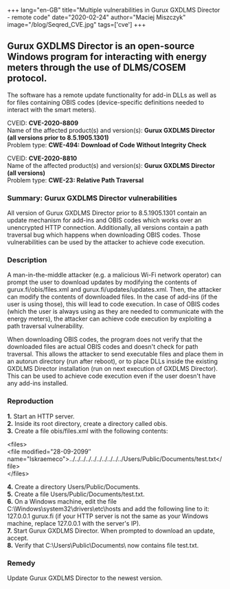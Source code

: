 +++
lang="en-GB"
title="Multiple vulnerabilities in Gurux GXDLMS Director - remote code"
date="2020-02-24"
author="Maciej Miszczyk"
image="/blog/Seqred_CVE.jpg"
tags=['cve']
+++

## Gurux GXDLMS Director is an open-source Windows program for interacting with energy meters through the use of DLMS/COSEM protocol.

The software has a remote update functionality for add-in DLLs as well
as for files containing OBIS codes (device-specific definitions needed
to interact with the smart meters).

CVEID: **CVE-2020-8809**\
Name of the affected product(s) and version(s): **Gurux GXDLMS Director\
(all versions prior to 8.5.1905.1301)**\
Problem type: **CWE-494: Download of Code Without Integrity Check**

CVEID: **CVE-2020-8810**\
Name of the affected product(s) and version(s): **Gurux GXDLMS Director
(all versions)**\
Problem type: **CWE-23: Relative Path Traversal**

### Summary: Gurux GXDLMS Director vulnerabilities

All version of Gurux GXDLMS Director prior to 8.5.1905.1301 contain an
update mechanism for add-ins and OBIS codes which works over an
unencrypted HTTP connection. Additionally, all versions contain a path
traversal bug which happens when downloading OBIS codes. Those
vulnerabilities can be used by the attacker to achieve code execution.

### Description

A man-in-the-middle attacker (e.g. a malicious Wi-Fi network operator)
can prompt the user to download updates by modifying the contents of
gurux.fi/obis/files.xml and gurux.fi/updates/updates.xml. Then, the
attacker can modify the contents of downloaded files. In the case of
add-ins (if the user is using those), this will lead to code execution.
In case of OBIS codes (which the user is always using as they are needed
to communicate with the energy meters), the attacker can achieve code
execution by exploiting a path traversal vulnerability.

When downloading OBIS codes, the program does not verify that the
downloaded files are actual OBIS codes and doesn't check for path
traversal. This allows the attacker to send executable files and place
them in an autorun directory (run after reboot), or to place DLLs inside
the existing GXDLMS Director installation (run on next execution of
GXDLMS Director). This can be used to achieve code execution even if the
user doesn't have any add-ins installed.

### Reproduction

**1.** Start an HTTP server.\
**2.** Inside its root directory, create a directory called obis.\
**3.** Create a file obis/files.xml with the following contents:

\<files\>\
\<file modified="28-09-2099″
name="Iskraemeco"\>../../../../../../../../../../Users/Public/Documents/test.txt\</file\>\
\</files\>

**4.** Create a directory Users/Public/Documents.\
**5.** Create a file Users/Public/Documents/test.txt.\
**6.** On a Windows machine, edit the file
C:\\Windows\\system32\\drivers\\etc\\hosts and add the following line to
it: 127.0.0.1 gurux.fi (if your HTTP server is not the same as your
Windows machine, replace 127.0.0.1 with the server's IP).\
**7.** Start Gurux GXDLMS Director. When prompted to download an update,
accept.\
**8.** Verify that C:\\Users\\Public\\Documents\\ now contains file
test.txt.

### Remedy

Update Gurux GXDLMS Director to the newest version.